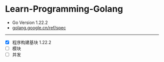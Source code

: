 # Learn-Programming-Golang

- Go Version 1.22.2  
- [golang.google.cn/ref/spec](https://golang.google.cn/ref/spec)

---

- [x] 程序构建基块 1.22.2
- [ ] 模块
- [ ] 并发
